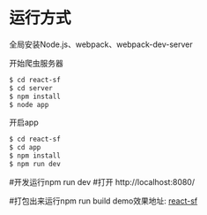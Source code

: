 # 运行方式

全局安装Node.js、webpack、webpack-dev-server

开始爬虫服务器
``` sh
$ cd react-sf
$ cd server
$ npm install
$ node app
```
开启app
``` sh
$ cd react-sf
$ cd app
$ npm install
$ npm run dev
```


#开发运行npm run dev
#打开 http://localhost:8080/

#打包出来运行npm run build
demo效果地址: [react-sf](http://7xq7mw.com1.z0.glb.clouddn.com/GIF.gif)
